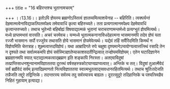+++
title = "16 बहिरन्तश्च भूतानामचरम्"

+++
।।13.16।। इतोऽपि ज्ञेयस्य ब्रह्मणोऽस्तित्वं ज्ञातव्यमित्याशयेनाह --
बहिरिति। त्वक्पर्यन्तं देहमात्मत्वेनाविद्याकल्पितमपेक्ष्य तमेवावाधिं
कृत्वा बहिरुच्यते। तता प्रत्यगात्मानमपेक्ष्य देहमेवावधिं
कृत्वान्तरुच्यते। तथाच भूतेभ्यो बहिर्बाह्यं विषयाद्यात्मकं भूतानां
चराचराणामन्तर्मध्ये प्रत्यग्भूतं ज्ञेयमित्यर्थः। मध्ये प्राप्तमभावं
वारयति। अचरं चरमेवच। यन्मध्ये भूतात्मकनानाविधदेहात्मना भासमानमपि तदेव
ज्ञेयं यता रज्जौ भासमानः सर्पो रज्जुरेव तथासति ज्ञेये भासमानं
ज्ञेयमेवेत्यर्थः। यद्येवं तर्हि सर्वैरिदमिति किमर्थं न विज्ञेयमिति
चेत्तत्राह। शूक्ष्मत्वात्तदविज्ञेयं। यथा आम्रादिगते रुपे चक्षुषा
दृश्यमानेऽप्ययोग्यत्वात्तत्स्थिं रसादि तेन न दृश्यते तथा सर्वात्मकमपि
ज्ञेयं सर्वस्मिञ्ज्ञातेप्याकाशवदतीन्द्रित्वात् तज्ज्ञेयमविज्ञेयम्। एतेन
घटादिज्ञानेन ब्रह्मज्ञानमपि स्यात् घटाद्यात्मकत्वाद्ब्रह्मण इति शङ्कापि
निरस्ता। अतएवाविदुषां तत्प्राप्तिसाधनशून्यानामविज्ञाततया दूरस्थं
वर्षसहस्त्रकोट्याप्यप्राप्यत्वात्। अन्तिके च तत्। विदुषां तुआत्मैवेदं
सर्वं ब्रह्मैवेदं सर्वम् इत्यादिप्रमाणतो नित्यविज्ञाततया
स्वात्मभूतत्वाद्य्ववधानरहितमित्यर्थः। तथाच श्रुतिःतदेजति तन्नैजति
तद्दूरे तद्विन्तिके। तदन्तरस्य सर्वस्य तदु सर्वस्यास्य बाह्यतः।
दूरात्सुदूरे तदिहान्तिके च पश्यत्स्विहैव निहितं गुहायाम् इत्याद्या।
